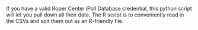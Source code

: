 If you have a valid Roper Center iPoll Database credential, this python script will let you pull down all their data. The R script is to conveniently read in the CSVs and spit them out as an R-friendly file.
